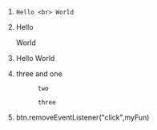 1) ```Hello <br> World```

2) Hello

   World

3) Hello World

4) three and one 

             two

             three

5) btn.removeEventListener("click",myFun)